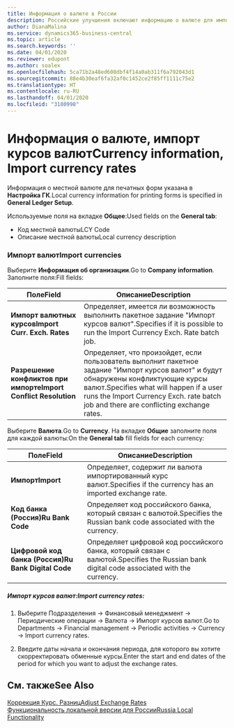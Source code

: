```yaml
---
title: Информация о валюте в России
description: Российские улучшения включают информацию о валюте для импорта курсов валют.
author: DianaMalina
ms.service: dynamics365-business-central
ms.topic: article
ms.search.keywords: ''
ms.date: 04/01/2020
ms.reviewer: edupont
ms.author: soalex
ms.openlocfilehash: 5ca71b2a48ed608dbf4f14a0ab311f6a792043d1
ms.sourcegitcommit: 88e4b30eaf6fa32af0c1452ce2f85ff1111c75e2
ms.translationtype: HT
ms.contentlocale: ru-RU
ms.lasthandoff: 04/01/2020
ms.locfileid: "3180998"
---
```

# <a name="currency-information-import-currency-rates"></a><span data-ttu-id="f0115-103">Информация о валюте, импорт курсов валют</span><span class="sxs-lookup"><span data-stu-id="f0115-103">Currency information, Import currency rates</span></span>

<span data-ttu-id="f0115-104">Информация о местной валюте для печатных форм указана в **Настройка ГК**.</span><span class="sxs-lookup"><span data-stu-id="f0115-104">Local currency information for printing forms is specified in **General Ledger Setup**.</span></span>

<span data-ttu-id="f0115-105">Используемые поля на вкладке **Общее**:</span><span class="sxs-lookup"><span data-stu-id="f0115-105">Used fields on the **General tab**:</span></span>

- <span data-ttu-id="f0115-106">Код местной валюты</span><span class="sxs-lookup"><span data-stu-id="f0115-106">LCY Code</span></span>
- <span data-ttu-id="f0115-107">Описание местной валюты</span><span class="sxs-lookup"><span data-stu-id="f0115-107">Local currency description</span></span>

### <a name="import-currencies"></a><span data-ttu-id="f0115-108">Импорт валют</span><span class="sxs-lookup"><span data-stu-id="f0115-108">Import currencies</span></span>

<span data-ttu-id="f0115-109">Выберите **Информация об организации**.</span><span class="sxs-lookup"><span data-stu-id="f0115-109">Go to **Company information**.</span></span> <span data-ttu-id="f0115-110">Заполните поля:</span><span class="sxs-lookup"><span data-stu-id="f0115-110">Fill fields:</span></span>

| <span data-ttu-id="f0115-111">Поле</span><span class="sxs-lookup"><span data-stu-id="f0115-111">Field</span></span>                          | <span data-ttu-id="f0115-112">Описание</span><span class="sxs-lookup"><span data-stu-id="f0115-112">Description</span></span>                                                  |
| ------------------------------ | ------------------------------------------------------------ |
| <span data-ttu-id="f0115-113">**Импорт валютных курсов**</span><span class="sxs-lookup"><span data-stu-id="f0115-113">**Import Curr. Exch. Rates**</span></span>   | <span data-ttu-id="f0115-114">Определяет, имеется ли возможность выполнить пакетное задание "Импорт курсов валют".</span><span class="sxs-lookup"><span data-stu-id="f0115-114">Specifies if it is possible to run the Import Currency Exch. Rate batch job.</span></span> |
| <span data-ttu-id="f0115-115">**Разрешение конфликтов при импорте**</span><span class="sxs-lookup"><span data-stu-id="f0115-115">**Import Conflict Resolution**</span></span> | <span data-ttu-id="f0115-116">Определяет, что произойдет, если пользователь выполнит пакетное задание "Импорт курсов валют" и будут обнаружены конфликтующие курсы валют.</span><span class="sxs-lookup"><span data-stu-id="f0115-116">Specifies what will happen if a user runs the Import Currency Exch. rate batch job and there are conflicting exchange rates.</span></span> |

<span data-ttu-id="f0115-117">Выберите **Валюта**.</span><span class="sxs-lookup"><span data-stu-id="f0115-117">Go to **Currency**.</span></span> <span data-ttu-id="f0115-118">На вкладке **Общие** заполните поля для каждой валюты:</span><span class="sxs-lookup"><span data-stu-id="f0115-118">Оn the **General tab** fill fields for each currency:</span></span>

| <span data-ttu-id="f0115-119">Поле</span><span class="sxs-lookup"><span data-stu-id="f0115-119">Field</span></span>                    | <span data-ttu-id="f0115-120">Описание</span><span class="sxs-lookup"><span data-stu-id="f0115-120">Description</span></span>                                                  |
| ------------------------ | ------------------------------------------------------------ |
| <span data-ttu-id="f0115-121">**Импорт**</span><span class="sxs-lookup"><span data-stu-id="f0115-121">**Import**</span></span>               | <span data-ttu-id="f0115-122">Определяет, содержит ли валюта импортированный курс валют.</span><span class="sxs-lookup"><span data-stu-id="f0115-122">Specifies if the currency has an imported exchange rate.</span></span>     |
| <span data-ttu-id="f0115-123">**Код банка (Россия)**</span><span class="sxs-lookup"><span data-stu-id="f0115-123">**Ru Bank Code**</span></span>         | <span data-ttu-id="f0115-124">Определяет код российского банка, который связан с валютой.</span><span class="sxs-lookup"><span data-stu-id="f0115-124">Specifies the Russian bank code associated with the currency.</span></span> |
| <span data-ttu-id="f0115-125">**Цифровой код банка (Россия)**</span><span class="sxs-lookup"><span data-stu-id="f0115-125">**Ru Bank Digital Code**</span></span> | <span data-ttu-id="f0115-126">Определяет цифровой код российского банка, который связан с валютой.</span><span class="sxs-lookup"><span data-stu-id="f0115-126">Specifies the Russian bank digital code associated with the currency.</span></span> |

##### <a name="import-currency-rates"></a><span data-ttu-id="f0115-127">Импорт курсов валют:</span><span class="sxs-lookup"><span data-stu-id="f0115-127">Import currency rates:</span></span>

1. <span data-ttu-id="f0115-128">Выберите Подразделения -> Финансовый менеджмент -> Периодические операции -> Валюта -> Импорт курсов валют.</span><span class="sxs-lookup"><span data-stu-id="f0115-128">Go to Departments -> Financial management -> Periodic activities -> Currency -> Import currency rates.</span></span>

2. <span data-ttu-id="f0115-129">Введите даты начала и окончания периода, для которого вы хотите скорректировать обменные курсы.</span><span class="sxs-lookup"><span data-stu-id="f0115-129">Enter the start and end dates of the period for which you want to adjust the exchange rates.</span></span>

## <a name="see-also"></a><span data-ttu-id="f0115-130">См. также</span><span class="sxs-lookup"><span data-stu-id="f0115-130">See Also</span></span>

[<span data-ttu-id="f0115-131">Коррекция Курс. Разниц</span><span class="sxs-lookup"><span data-stu-id="f0115-131">Adjust Exchange Rates</span></span>](Adjust-Exchange-Rates.md)  
[<span data-ttu-id="f0115-132">Функциональность локальной версии для России</span><span class="sxs-lookup"><span data-stu-id="f0115-132">Russia Local Functionality</span></span>](russia-local-functionality.md)  
